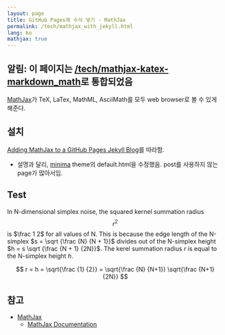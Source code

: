 ```yaml
---
layout: page
title: GitHub Pages에 수식 넣기 - MathJax
permalink: /tech/mathjax_with_jekyll.html
lang: ko
mathjax: true
---
```


## 알림: 이 페이지는 [/tech/mathjax-katex-markdown_math](/tech/mathjax-katex-markdown_math)로 통합되었음

[MathJax][mathjax_site]가 TeX, LaTex, MathML, AsciiMath를 모두 web browser로 볼 수 있게 해준다.

## 설치

[Adding MathJax to a GitHub Pages Jekyll Blog][adding_mathjax_to_jekyll]를 따라함.

* 설명과 달리, [minima][jekyll_minima] theme의 default.html을 수정했음. post를 사용하지 않는 page가 많아서임.

## Test

In N-dimensional simplex noise, the squared kernel summation radius $$r^2$$ is $\frac 1 2$
for all values of N. This is because the edge length of the N-simplex $s = \sqrt {\frac {N} {N + 1}}$
divides out of the N-simplex height $h = s \sqrt {\frac {N + 1} {2N}}$.
The kerel summation radius $r$ is equal to the N-simplex height $h$.

$$
r = h = \sqrt{\frac {1} {2}} = \sqrt{\frac {N} {N+1}} \sqrt{\frac {N+1} {2N}}
$$

## 참고

* [MathJax][mathjax_site]
  * [MathJax Documentation][mathjax_doc]

[mathjax_site]: https://www.mathjax.org/
[mathjax_doc]: https://docs.mathjax.org/en/latest/index.html
[jekyll_minima]: https://github.com/jekyll/minima
[adding_mathjax_to_jekyll]: http://sgeos.github.io/github/jekyll/2016/08/21/adding_mathjax_to_a_jekyll_github_pages_blog.html
